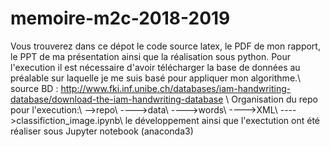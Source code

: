 # memoire-m2c-2018-2019
Vous trouverez dans ce dépot le code source latex, le PDF de mon rapport, le PPT de ma présentation ainsi que la réalisation sous python.
Pour l'execution il est nécessaire d'avoir télécharger la base de données au préalable sur laquelle je me suis basé pour appliquer mon algorithme.\\
source BD : http://www.fki.inf.unibe.ch/databases/iam-handwriting-database/download-the-iam-handwriting-database \\
Organisation du repo pour l'execution:\\
-->repo\\
   ---->data\\ 
        ---->words\\
        ---->XML\\
   ---->classifiction_image.ipynb\\
le développement ainsi que l'exectution ont été réaliser sous Jupyter notebook (anaconda3) 
